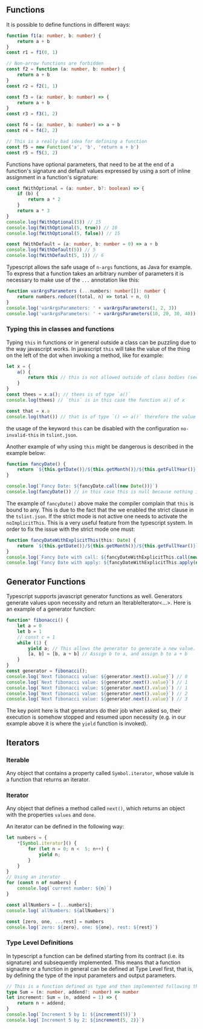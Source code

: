 ## Functions

It is possible to define functions in different ways:

```typescript
function f1(a: number, b: number) {
    return a + b
}
const r1 = f1(0, 1)

// Non-arrow functions are forbidden
const f2 = function (a: number, b: number) {
    return a + b
}
const r2 = f2(1, 1)

const f3 = (a: number, b: number) => {
    return a + b
}
const r3 = f3(1, 2)

const f4 = (a: number, b: number) => a + b
const r4 = f4(2, 2)

// This is a really bad idea for defining a function
const f5 = new Function('a', 'b', 'return a + b')
const r5 = f5(3, 2)
```

Functions have optional parameters, that need to be at the end of a function's signature and default values expressed by using a sort of inline assignment in a function's signature:

```typescript
const fWithOptional = (a: number, b?: boolean) => {
    if (b) {
        return a * 2
    }
    return a * 3
}
console.log(fWithOptional(5)) // 15
console.log(fWithOptional(5, true)) // 10
console.log(fWithOptional(5, false)) // 15

const fWithDefault = (a: number, b: number = 0) => a + b
console.log(fWithDefault(5)) // 5
console.log(fWithDefault(5, 1)) // 6
```

Typescript allows the safe usage of `n-args` functions, as Java for example. To express that a function takes an arbitrary number of parameters it is necessary to make use of the `...` annotation like this:

```typescript
function varArgsParameters (...numbers: number[]): number {
    return numbers.reduce((total, n) => total + n, 0)
}
console.log('varArgsParameters: ' + varArgsParameters(1, 2, 3))
console.log('varArgsParameters: ' + varArgsParameters(10, 20, 30, 40))
```

### Typing this in classes and functions

Typing `this` in functions or in general outside a class can be puzzling due to the way javascript works. In javascript `this` will take the value of the thing on the left of the dot when invoking a method, like for example:

```typescript
let x = {
    a() {
        return this // this is not allowed outside of class bodies (see: tslint.json `no-invalid-this`)
    }
}
const thees = x.a(); // thees is of type `a()`
console.log(thees) // `this` is in this case the function a() of x

const that = x.a
console.log(that()) // that is of type `() => a()` therefore the value returned by the function is undefined
```

the usage of the keyword `this` can be disabled with the configuration `no-invalid-this` in `tslint.json`.

Another example of why using `this` might be dangerous is described in the example below:

```typescript
function fancyDate() {
    return `${this.getDate()}/${this.getMonth()}/${this.getFullYear()}` // In this case the compiler complains that 'this' is of type any
}

console.log(`Fancy Date: ${fancyDate.call(new Date())}`)
console.log(fancyDate()) // in this case this is null because nothing is passed to the function
```

The example of `fancyDate()` above make the compiler complain that `this` is bound to any. This is due to the fact that the we enabled the strict clause in the `tslint.json`. If the strict mode is not active one needs to activate the `noImplicitThis`. This is a very useful feature from the typescript system. In order to fix the issue with the strict mode one must:

```typescript
function fancyDateWithExplicitThis(this: Date) {
    return `${this.getDate()}/${this.getMonth()}/${this.getFullYear()}`
}
console.log(`Fancy Date with call: ${fancyDateWithExplicitThis.call(new Date())}`)
console.log(`Fancy Date with apply: ${fancyDateWithExplicitThis.apply(new Date())}`)
```

## Generator Functions

Typescript supports javascript generator functions as well. Generators generate values upon necessity and return an IterableIterator<...>. Here is an example of a generator function:

```typescript
function* fibonacci() {
    let a = 0
    let b = 1
    // const c = 1
    while (1) {
        yield a; // This allows the generator to generate a new value. Yield b would have worked anyway. Yield c would have never worked
        [a, b] = [b, a + b] // Assign b to a, and assign b to a + b
    }
}
const generator = fibonacci();
console.log(`Next fibonacci value: ${generator.next().value}`) // 0
console.log(`Next fibonacci value: ${generator.next().value}`) // 1
console.log(`Next fibonacci value: ${generator.next().value}`) // 1
console.log(`Next fibonacci value: ${generator.next().value}`) // 2
console.log(`Next fibonacci value: ${generator.next().value}`) // 3
```

The key point here is that generators do their job when asked so, their execution is somehow stopped and resumed upon necessity (e.g. in our example above it is where the `yield` function is invoked).

## Iterators

### Iterable
Any object that contains a property called `Symbol.iterator`, whose valule is a function that returns an iterator.

### Iterator
Any object that defines a method called `next()`, which returns an object with the properties `values` and `done`.

An iterator can be defined in the following way:

```typescript
let numbers = {
    *[Symbol.iterator]() {
        for (let n = 0; n <  5; n++) {
            yield n;
        }
    }
}
// Using an iterator
for (const n of numbers) {
    console.log(`current number: ${n}`)
}

const allNumbers = [...numbers];
console.log(`allNumbers: ${allNumbers}`)

const [zero, one, ...rest] = numbers
console.log(`zero: ${zero}, one: ${one}, rest: ${rest}`)
```

### Type Level Definitions

In typescript a function can be defined starting from its contract (i.e. its signature) and subsequently implemented. This means that a function signautre or a function in general can be defined at Type Level first, that is, by defining the type of the input parameters and output parameters.  

```typescript
// This is a function defined as type and then implemented following the function signature
type Sum = (n: number, addend?: number) => number
let increment: Sum = (n, addend = 1) => {
    return n + addend;
}
console.log(`Increment 5 by 1: ${increment(5)}`)
console.log(`Increment 5 by 2: ${increment(5, 2)}`)
```
